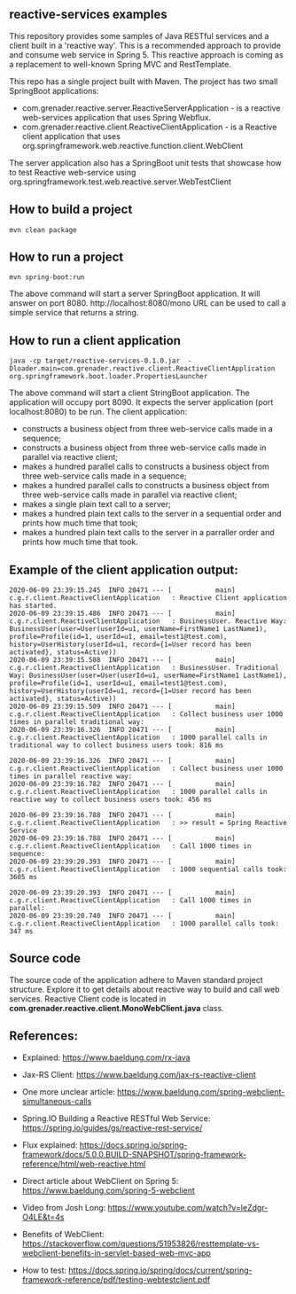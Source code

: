 ## reactive-services examples
This repository provides some samples of Java RESTful services and a client built in a 'reactive way'.
This is a recommended approach to provide and consume web service in Spring 5.
This reactive approach is coming as a replacement to well-known Spring MVC and RestTemplate.

This repo has a single project built with Maven.
The project has two small SpringBoot applications:
* com.grenader.reactive.server.ReactiveServerApplication - is a reactive web-services application that uses Spring Webflux.
* com.grenader.reactive.client.ReactiveClientApplication - is a Reactive client application that uses org.springframework.web.reactive.function.client.WebClient

The server application also has a SpringBoot unit tests that showcase how to test Reactive web-service using org.springframework.test.web.reactive.server.WebTestClient

## How to build a project
```mvn clean package```

## How to run a project
```mvn spring-boot:run```

The above command will start a server SpringBoot application.
It will answer on port 8080. 
http://localhost:8080/mono URL can be used to call a simple service that returns a string.

## How to run a client application
```java -cp target/reactive-services-0.1.0.jar  -Dloader.main=com.grenader.reactive.client.ReactiveClientApplication org.springframework.boot.loader.PropertiesLauncher```

The above command will start a client StringBoot application. The application will occupy port 8090. It expects the server application (port localhost:8080) to be run.
The client application:
* constructs a business object from three web-service calls made in a sequence;
* constructs a business object from three web-service calls made in parallel via reactive client;
* makes a hundred parallel calls to constructs a business object from three web-service calls made in a sequence;
* makes a hundred parallel calls to constructs a business object from three web-service calls made in parallel via reactive client;
* makes a single plain text call to a server;
* makes a hundred plain text calls to the server in a sequential order and prints how much time that took;
* makes a hundred plain text calls to the server in a parraller order and prints how much time that took.

## Example of the client application output:
```
2020-06-09 23:39:15.245  INFO 20471 --- [           main] c.g.r.client.ReactiveClientApplication   : Reactive Client application has started.
2020-06-09 23:39:15.486  INFO 20471 --- [           main] c.g.r.client.ReactiveClientApplication   : BusinessUser. Reactive Way: BusinessUser(user=User(userId=u1, userName=FirstName1 LastName1), profile=Profile(id=1, userId=u1, email=test1@test.com), history=UserHistory(userId=u1, record={1=User record has been activated}, status=Active))
2020-06-09 23:39:15.508  INFO 20471 --- [           main] c.g.r.client.ReactiveClientApplication   : BusinessUser. Traditional Way: BusinessUser(user=User(userId=u1, userName=FirstName1 LastName1), profile=Profile(id=1, userId=u1, email=test1@test.com), history=UserHistory(userId=u1, record={1=User record has been activated}, status=Active))
2020-06-09 23:39:15.509  INFO 20471 --- [           main] c.g.r.client.ReactiveClientApplication   : Collect business user 1000 times in parallel traditional way:
2020-06-09 23:39:16.326  INFO 20471 --- [           main] c.g.r.client.ReactiveClientApplication   : 1000 parallel calls in traditional way to collect business users took: 816 ms

2020-06-09 23:39:16.326  INFO 20471 --- [           main] c.g.r.client.ReactiveClientApplication   : Collect business user 1000 times in parallel reactive way:
2020-06-09 23:39:16.782  INFO 20471 --- [           main] c.g.r.client.ReactiveClientApplication   : 1000 parallel calls in reactive way to collect business users took: 456 ms

2020-06-09 23:39:16.788  INFO 20471 --- [           main] c.g.r.client.ReactiveClientApplication   : >> result = Spring Reactive Service
2020-06-09 23:39:16.788  INFO 20471 --- [           main] c.g.r.client.ReactiveClientApplication   : Call 1000 times in sequence:
2020-06-09 23:39:20.393  INFO 20471 --- [           main] c.g.r.client.ReactiveClientApplication   : 1000 sequential calls took: 3605 ms

2020-06-09 23:39:20.393  INFO 20471 --- [           main] c.g.r.client.ReactiveClientApplication   : Call 1000 times in parallel:
2020-06-09 23:39:20.740  INFO 20471 --- [           main] c.g.r.client.ReactiveClientApplication   : 1000 parallel calls took: 347 ms
```

## Source code
The source code of the application adhere to Maven standard project structure. Explore it to get details about reactive way to build and call web services.
Reactive Client code is located in **com.grenader.reactive.client.MonoWebClient.java** class. 


## References:
* Explained: https://www.baeldung.com/rx-java
* Jax-RS Client: https://www.baeldung.com/jax-rs-reactive-client
* One more unclear article: https://www.baeldung.com/spring-webclient-simultaneous-calls

* Spring.IO Building a Reactive RESTful Web Service: https://spring.io/guides/gs/reactive-rest-service/
* Flux explained: https://docs.spring.io/spring-framework/docs/5.0.0.BUILD-SNAPSHOT/spring-framework-reference/html/web-reactive.html

* Direct article about WebClient on Spring 5: https://www.baeldung.com/spring-5-webclient
* Video from Josh Long: https://www.youtube.com/watch?v=leZdgr-O4LE&t=4s

* Benefits of WebClient: https://stackoverflow.com/questions/51953826/resttemplate-vs-webclient-benefits-in-servlet-based-web-mvc-app
* How to test: https://docs.spring.io/spring/docs/current/spring-framework-reference/pdf/testing-webtestclient.pdf


